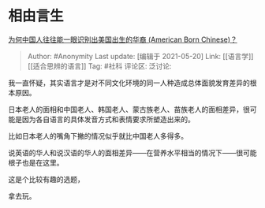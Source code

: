 # 相由言生
[为何中国人往往能一眼识别出美国出生的华裔 (American Born Chinese)？](https://www.zhihu.com/question/23671661/answer/1370280239)

> Author: #Anonymity
> Last update: [编辑于 2021-05-20]
> Link: [[语言学]] [[适合思辨的语言]]
> Tag: #社科
> 评论区:
> 泛讨论:

我一直怀疑，其实语言才是对不同文化环境的同一人种造成总体面貌发育差异的根本原因。

日本老人的面相和中国老人、韩国老人、蒙古族老人、苗族老人的面相差异，很可能是因为各自语言的具体发音方式和表情要求所塑造出来的。

比如日本老人的嘴角下撇的情况似乎就比中国老人多得多。

说英语的华人和说汉语的华人的面相差异——在营养水平相当的情况下——很可能根子也是在这里。

这是个比较有趣的选题，

拿去玩。
